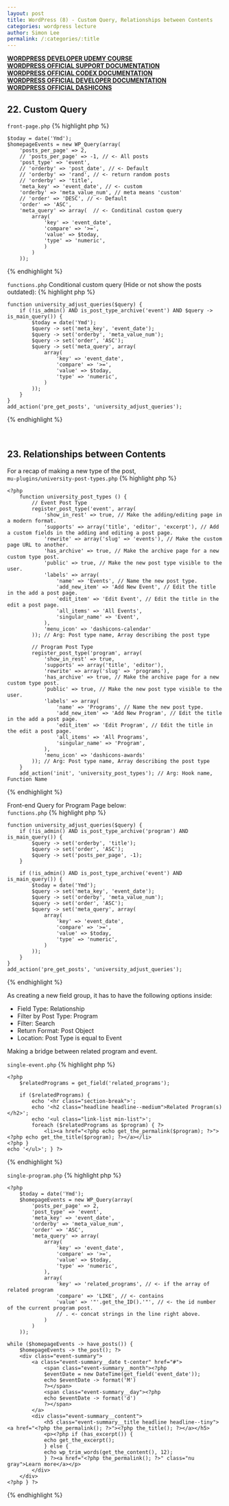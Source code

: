 ```yaml
---
layout: post
title: WordPress (8) - Custom Query, Relationships between Contents
categories: wordpress lecture
author: Simon Lee
permalink: /:categories/:title
---
```


<strong>[WORDPRESS DEVELOPER UDEMY COURSE][wp-udemy]</strong>  
<strong>[WORDPRESS OFFICIAL SUPPORT DOCUMENTATION][wp-support]</strong>  
<strong>[WORDPRESS OFFICIAL CODEX DOCUMENTATION][wp-codex]</strong>  
<strong>[WORDPRESS OFFICIAL DEVELOPER DOCUMENTATION][wp-dev]</strong>  
<strong>[WORDPRESS OFFICIAL DASHICONS][wp-dashicons]</strong>

## 22. Custom Query

`front-page.php`
{% highlight php %}

    $today = date('Ymd');
    $homepageEvents = new WP_Query(array(
        'posts_per_page' => 2,
        // 'posts_per_page' => -1, // <- All posts
        'post_type' => 'event',
        // 'orderby' => 'post_date', // <- Default
        // 'orderby' => 'rand', // <- return random posts
        // 'orderby' => 'title',
        'meta_key' => 'event_date', // <- custom
        'orderby' => 'meta_value_num', // meta means 'custom'
        // 'order' => 'DESC', // <- Default
        'order' => 'ASC',
        'meta_query' => array(  // <- Conditinal custom query
            array(
                'key' => 'event_date',
                'compare' => '>=',
                'value' => $today,
                'type' => 'numeric',
                )
            )
        ));

{% endhighlight %}

`functions.php` Conditional custom query (Hide or not show the posts outdated):
{% highlight php %}

    function university_adjust_queries($query) {
        if (!is_admin() AND is_post_type_archive('event') AND $query -> is_main_query()) {
            $today = date('Ymd');
            $query -> set('meta_key', 'event_date');
            $query -> set('orderby', 'meta_value_num');
            $query -> set('order', 'ASC');
            $query -> set('meta_query', array(
                array(
                    'key' => 'event_date',
                    'compare' => '>=',
                    'value' => $today,
                    'type' => 'numeric',
                )
            ));
        }
    }
    add_action('pre_get_posts', 'university_adjust_queries');

{% endhighlight %}

<br>

## 23. Relationships between Contents

For a recap of making a new type of the post,  
`mu-plugins/university-post-types.php`
{% highlight php %}

    <?php
        function university_post_types () {
            // Event Post Type
            register_post_type('event', array(
                'show_in_rest' => true, // Make the adding/editing page in a modern format.
                'supports' => array('title', 'editor', 'excerpt'), // Add a custom fields in the adding and editing a post page.
                'rewrite' => array('slug' => 'events'), // Make the custom page URL to another.
                'has_archive' => true, // Make the archive page for a new custom type post.
                'public' => true, // Make the new post type visible to the user.
                'labels' => array(
                    'name' => 'Events', // Name the new post type.
                    'add_new_item' => 'Add New Event', // Edit the title in the add a post page.
                    'edit_item' => 'Edit Event', // Edit the title in the edit a post page.
                    'all_items' => 'All Events',
                    'singular_name' => 'Event',
                ),
                'menu_icon' => 'dashicons-calendar'
            )); // Arg: Post type name, Array describing the post type

            // Program Post Type
            register_post_type('program', array(
                'show_in_rest' => true,
                'supports' => array('title', 'editor'),
                'rewrite' => array('slug' => 'programs'),
                'has_archive' => true, // Make the archive page for a new custom type post.
                'public' => true, // Make the new post type visible to the user.
                'labels' => array(
                    'name' => 'Programs', // Name the new post type.
                    'add_new_item' => 'Add New Program', // Edit the title in the add a post page.
                    'edit_item' => 'Edit Program', // Edit the title in the edit a post page.
                    'all_items' => 'All Programs',
                    'singular_name' => 'Program',
                ),
                'menu_icon' => 'dashicons-awards'
            )); // Arg: Post type name, Array describing the post type
        }
        add_action('init', 'university_post_types'); // Arg: Hook name, Function Name

{% endhighlight %}

Front-end Query for Program Page below:  
`functions.php`
{% highlight php %}

    function university_adjust_queries($query) {
        if (!is_admin() AND is_post_type_archive('program') AND is_main_query()) {
            $query -> set('orderby', 'title');
            $query -> set('order', 'ASC');
            $query -> set('posts_per_page', -1);
        }

        if (!is_admin() AND is_post_type_archive('event') AND is_main_query()) {
            $today = date('Ymd');
            $query -> set('meta_key', 'event_date');
            $query -> set('orderby', 'meta_value_num');
            $query -> set('order', 'ASC');
            $query -> set('meta_query', array(
                array(
                    'key' => 'event_date',
                    'compare' => '>=',
                    'value' => $today,
                    'type' => 'numeric',
                )
            ));
        }
    }
    add_action('pre_get_posts', 'university_adjust_queries');

{% endhighlight %}

As creating a new field group, it has to have the following options inside:

- Field Type: Relationship
- Filter by Post Type: Program
- Filter: Search
- Return Format: Post Object
- Location: Post Type is equal to Event

Making a bridge between related program and event.

`single-event.php`
{% highlight php %}

    <?php
        $relatedPrograms = get_field('related_programs');

        if ($relatedPrograms) {
            echo '<hr class="section-break">';
            echo '<h2 class="headline headline--medium">Related Program(s)</h2>';
            echo '<ul class="link-list min-list">';
            foreach ($relatedPrograms as $program) { ?>
                <li><a href="<?php echo get_the_permalink($program); ?>"><?php echo get_the_title($program); ?></a></li>
    <?php }
    echo '</ul>'; } ?>

{% endhighlight %}

`single-program.php`
{% highlight php %}

    <?php
        $today = date('Ymd');
        $homepageEvents = new WP_Query(array(
            'posts_per_page' => 2,
            'post_type' => 'event',
            'meta_key' => 'event_date',
            'orderby' => 'meta_value_num',
            'order' => 'ASC',
            'meta_query' => array(
                array(
                    'key' => 'event_date',
                    'compare' => '>=',
                    'value' => $today,
                    'type' => 'numeric',
                ),
                array(
                    'key' => 'related_programs', // <- if the array of related program
                    'compare' => 'LIKE', // <- contains
                    'value' => '"'.get_the_ID().'"', // <- the id number of the current program post.
                    // . <- concat strings in the line right above.
                )
            )
        ));

    while ($homepageEvents -> have_posts()) {
        $homepageEvents -> the_post(); ?>
        <div class="event-summary">
            <a class="event-summary__date t-center" href="#">
                <span class="event-summary__month"><?php
                $eventDate = new DateTime(get_field('event_date'));
                echo $eventDate -> format('M')
                ?></span>
                <span class="event-summary__day"><?php
                echo $eventDate -> format('d')
                ?></span>
            </a>
            <div class="event-summary__content">
                <h5 class="event-summary__title headline headline--tiny"><a href="<?php the_permalink(); ?>"><?php the_title(); ?></a></h5>
                <p><?php if (has_excerpt()) {
                echo get_the_excerpt();
                } else {
                echo wp_trim_words(get_the_content(), 12);
                } ?><a href="<?php the_permalink(); ?>" class="nu gray">Learn more</a></p>
            </div>
        </div>
    <?php } ?>

{% endhighlight %}

<br>
<br>
<br>

[wp-udemy]: https://www.udemy.com/course/become-a-wordpress-developer-php-javascript/learn/lecture/6896262?start=0#overview
[wp-support]: https://wordpress.org/support/
[wp-codex]: https://codex.wordpress.org/
[wp-dev]: https://developer.wordpress.org/
[wp-dashicons]: https://developer.wordpress.org/resource/dashicons/#star-half
